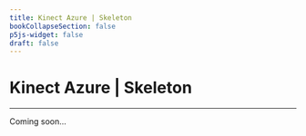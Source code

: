 ```yaml
---
title: Kinect Azure | Skeleton
bookCollapseSection: false
p5js-widget: false
draft: false
---
```


# Kinect Azure | Skeleton
---

Coming soon...